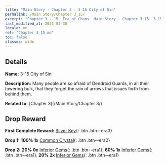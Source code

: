 ```yaml
---
title: "Main Story - Chapter 3 - 3-15 City of Sin"
permalink: /Main Story/Chapter 3_15/
excerpt: "Chapter 3 - 15. Era of Chaos  Main Story - Chapter 3_15. 3-15 City of Sin"
last_modified_at: 2021-03-30
locale: en
ref: "Chapter 3_15.md"
toc: false
classes: wide
---
```


## Details

 **Name:** 3-15 City of Sin

 **Description:** Many people are so afraid of Dendroid Guards, in all their towering bulk, that they forget the rain of arrows that issues forth from behind them.

 **Related to:** [Chapter 3](/Main Story/Chapter 3/)

## Drop Reward

 **First Complete Reward:** [Silver Key](/Items/con_693/){: .btn .btn--era3}

 **Drop 1:** **100% 1x** [Common Crystal](/Items/mat_11/){: .btn .btn--era2}

 **Drop 2:** **20% 0x** [Inferior Gems](/Items/mat_4/){: .btn .btn--era1}, **60% 1x** [Inferior Gems](/Items/mat_4/){: .btn .btn--era1}, **20% 2x** [Inferior Gems](/Items/mat_4/){: .btn .btn--era1}

